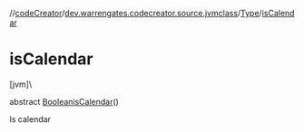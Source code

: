 //[codeCreator](../../../index.md)/[dev.warrengates.codecreator.source.jvmclass](../index.md)/[Type](index.md)/[isCalendar](is-calendar.md)

# isCalendar

[jvm]\

abstract [Boolean](https://docs.oracle.com/javase/8/docs/api/java/lang/Boolean.html)[isCalendar](is-calendar.md)()

Is calendar
